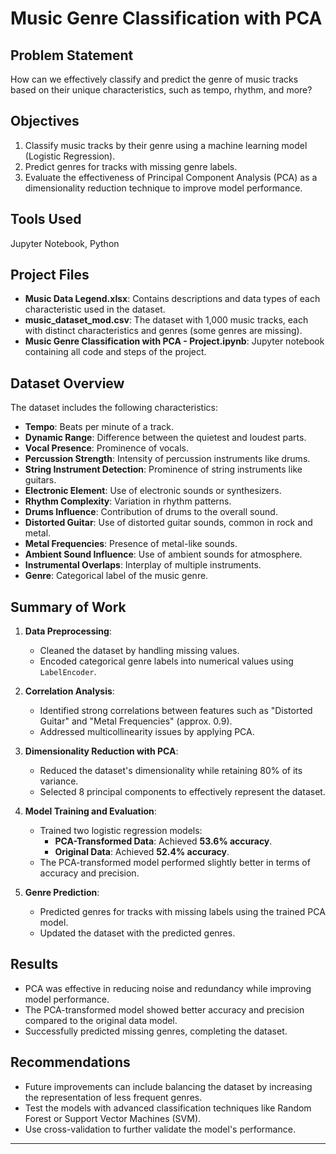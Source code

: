 # Music Genre Classification with PCA

## Problem Statement
How can we effectively classify and predict the genre of music tracks based on their unique characteristics, such as tempo, rhythm, and more?

## Objectives
1. Classify music tracks by their genre using a machine learning model (Logistic Regression).
2. Predict genres for tracks with missing genre labels.
3. Evaluate the effectiveness of Principal Component Analysis (PCA) as a dimensionality reduction technique to improve model performance.

## Tools Used
Jupyter Notebook, Python

## Project Files
- **Music Data Legend.xlsx**: Contains descriptions and data types of each characteristic used in the dataset.
- **music_dataset_mod.csv**: The dataset with 1,000 music tracks, each with distinct characteristics and genres (some genres are missing).
- **Music Genre Classification with PCA - Project.ipynb**: Jupyter notebook containing all code and steps of the project.

## Dataset Overview
The dataset includes the following characteristics:
- **Tempo**: Beats per minute of a track.
- **Dynamic Range**: Difference between the quietest and loudest parts.
- **Vocal Presence**: Prominence of vocals.
- **Percussion Strength**: Intensity of percussion instruments like drums.
- **String Instrument Detection**: Prominence of string instruments like guitars.
- **Electronic Element**: Use of electronic sounds or synthesizers.
- **Rhythm Complexity**: Variation in rhythm patterns.
- **Drums Influence**: Contribution of drums to the overall sound.
- **Distorted Guitar**: Use of distorted guitar sounds, common in rock and metal.
- **Metal Frequencies**: Presence of metal-like sounds.
- **Ambient Sound Influence**: Use of ambient sounds for atmosphere.
- **Instrumental Overlaps**: Interplay of multiple instruments.
- **Genre**: Categorical label of the music genre.

## Summary of Work
1. **Data Preprocessing**:
   - Cleaned the dataset by handling missing values.
   - Encoded categorical genre labels into numerical values using `LabelEncoder`.

2. **Correlation Analysis**:
   - Identified strong correlations between features such as "Distorted Guitar" and "Metal Frequencies" (approx. 0.9).
   - Addressed multicollinearity issues by applying PCA.

3. **Dimensionality Reduction with PCA**:
   - Reduced the dataset's dimensionality while retaining 80% of its variance.
   - Selected 8 principal components to effectively represent the dataset.

4. **Model Training and Evaluation**:
   - Trained two logistic regression models:
     - **PCA-Transformed Data**: Achieved **53.6% accuracy**.
     - **Original Data**: Achieved **52.4% accuracy**.
   - The PCA-transformed model performed slightly better in terms of accuracy and precision.

5. **Genre Prediction**:
   - Predicted genres for tracks with missing labels using the trained PCA model.
   - Updated the dataset with the predicted genres.

## Results
- PCA was effective in reducing noise and redundancy while improving model performance.
- The PCA-transformed model showed better accuracy and precision compared to the original data model.
- Successfully predicted missing genres, completing the dataset.

## Recommendations
- Future improvements can include balancing the dataset by increasing the representation of less frequent genres.
- Test the models with advanced classification techniques like Random Forest or Support Vector Machines (SVM).
- Use cross-validation to further validate the model's performance.

---
